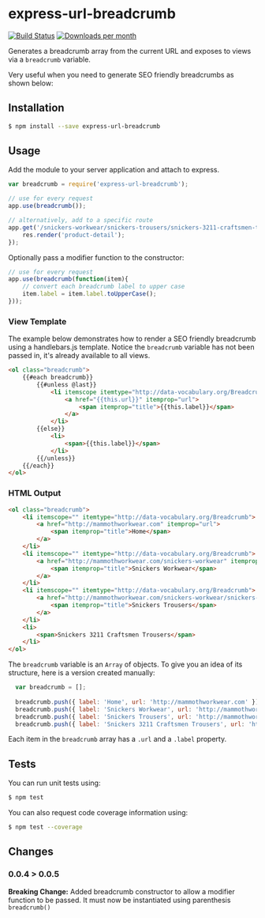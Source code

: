 # express-url-breadcrumb

[![Build Status](https://travis-ci.org/john-doherty/express-url-breadcrumb.svg?branch=master)](https://travis-ci.org/john-doherty/express-url-breadcrumb)
[![Downloads per month](https://img.shields.io/npm/dm/express-url-breadcrumb.svg)](https://img.shields.io/npm/dm/express-url-breadcrumb.svg)

Generates a breadcrumb array from the current URL and exposes to views via a `breadcrumb` variable. 

Very useful when you need to generate SEO friendly breadcrumbs as shown below:

## Installation

```bash
$ npm install --save express-url-breadcrumb
```

## Usage
Add the module to your server application and attach to express. 

```js
var breadcrumb = require('express-url-breadcrumb');

// use for every request  
app.use(breadcrumb());

// alternatively, add to a specific route
app.get('/snickers-workwear/snickers-trousers/snickers-3211-craftsmen-trousers', breadcrumb(), function(req, res){
	res.render('product-detail');
});
```

Optionally pass a modifier function to the constructor:
```js
// use for every request  
app.use(breadcrumb(function(item){
	// convert each breadcrumb label to upper case
	item.label = item.label.toUpperCase(); 
}));
```

### View Template

The example below demonstrates how to render a SEO friendly breadcrumb using a handlebars.js template. Notice the ```breadcrumb``` variable has not been passed in, it's already available to all views. 

```html
<ol class="breadcrumb">
	{{#each breadcrumb}}
		{{#unless @last}}
			<li itemscope itemtype="http://data-vocabulary.org/Breadcrumb">
				<a href="{{this.url}}" itemprop="url">
					<span itemprop="title">{{this.label}}</span>
				</a>
			</li>
		{{else}}
			<li>
				<span>{{this.label}}</span>
			</li>
		{{/unless}}
	{{/each}}
</ol>

```

### HTML Output

```html
<ol class="breadcrumb">
	<li itemscope="" itemtype="http://data-vocabulary.org/Breadcrumb">
		<a href="http://mammothworkwear.com" itemprop="url">
			<span itemprop="title">Home</span>
		</a>
	</li>
	<li itemscope="" itemtype="http://data-vocabulary.org/Breadcrumb">
		<a href="http://mammothworkwear.com/snickers-workwear" itemprop="url">
			<span itemprop="title">Snickers Workwear</span>
		</a>
	</li>
	<li itemscope="" itemtype="http://data-vocabulary.org/Breadcrumb">
		<a href="http://mammothworkwear.com/snickers-workwear/snickers-trousers" itemprop="url">
			<span itemprop="title">Snickers Trousers</span>
		</a>
	</li>
	<li>
		<span>Snickers 3211 Craftsmen Trousers</span>
	</li>
</ol>
```

The `breadcrumb` variable is an `Array` of objects. To give you an idea of its structure, here is a version created manually:

```js
  var breadcrumb = [];
  
  breadcrumb.push({ label: 'Home', url: 'http://mammothworkwear.com' });
  breadcrumb.push({ label: 'Snickers Workwear', url: 'http://mammothworkwear.com/snickers-workwear' });
  breadcrumb.push({ label: 'Snickers Trousers', url: 'http://mammothworkwear.com/snickers-workwear/snickers-trousers' });
  breadcrumb.push({ label: 'Snickers 3211 Craftsmen Trousers', url: 'http://mammothworkwear.com/snickers-workwear/snickers-trousers/snickers-3211-craftsmen-trousers' });
```
Each item in the ```breadcrumb``` array has a ```.url``` and a ```.label``` property.


## Tests
You can run unit tests using:
```bash
$ npm test
```
You can also request code coverage information using:
```bash
$ npm test --coverage
```

## Changes
###  0.0.4 > 0.0.5
**Breaking Change:** Added breadcrumb constructor to allow a modifier function to be passed. It must now be instantiated using parenthesis ```breadcrumb()```